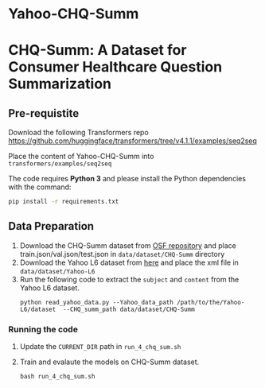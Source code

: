 # Yahoo-CHQ-Summ


# CHQ-Summ: A Dataset for Consumer Healthcare Question Summarization




## Pre-requistite
Download the following Transformers repo 
 https://github.com/huggingface/transformers/tree/v4.1.1/examples/seq2seq

Place the content of Yahoo-CHQ-Summ into `transformers/examples/seq2seq`

The code requires **Python 3** and please install the Python dependencies with the command:
```bash
pip install -r requirements.txt
```

## Data Preparation
1) Download the CHQ-Summ  dataset from [OSF repository](https://doi.org/10.17605/OSF.IO/X5RGM) and place train.json/val.json/test.json in `data/dataset/CHQ-Summ` directory
2) Download the Yahoo L6 dataset from [here](https://webscope.sandbox.yahoo.com/catalog.php?datatype=l&did=11) and place the xml file in `data/dataset/Yahoo-L6`
3) Run the following code to extract the `subject` and `content` from the Yahoo L6 dataset.
    ```
    python read_yahoo_data.py --Yahoo_data_path /path/to/the/Yahoo-L6/dataset  --CHQ_summ_path data/dataset/CHQ-Summ
    ```

### Running the code 
1.  Update the `CURRENT_DIR` path in `run_4_chq_sum.sh`

2. Train and evalaute the models on CHQ-Summ dataset.

    ```
   bash run_4_chq_sum.sh

    ```
